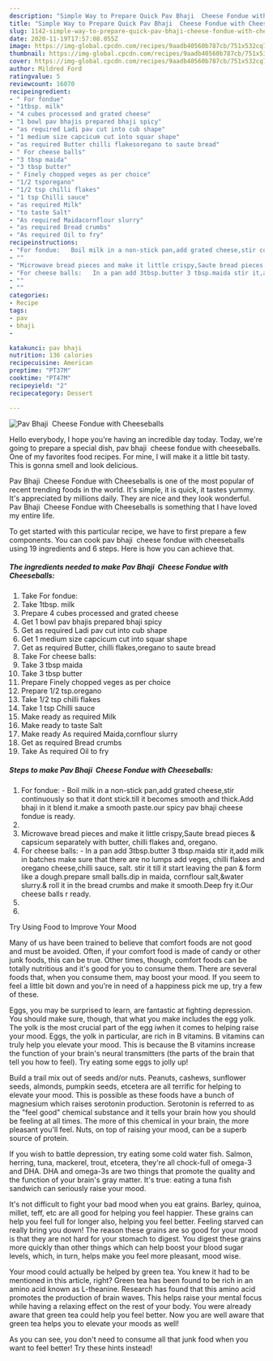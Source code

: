 ```yaml
---
description: "Simple Way to Prepare Quick Pav Bhaji  Cheese Fondue with Cheeseballs"
title: "Simple Way to Prepare Quick Pav Bhaji  Cheese Fondue with Cheeseballs"
slug: 1142-simple-way-to-prepare-quick-pav-bhaji-cheese-fondue-with-cheeseballs
date: 2020-11-19T17:57:08.055Z
image: https://img-global.cpcdn.com/recipes/9aadb40560b787cb/751x532cq70/pav-bhaji-cheese-fondue-with-cheeseballs-recipe-main-photo.jpg
thumbnail: https://img-global.cpcdn.com/recipes/9aadb40560b787cb/751x532cq70/pav-bhaji-cheese-fondue-with-cheeseballs-recipe-main-photo.jpg
cover: https://img-global.cpcdn.com/recipes/9aadb40560b787cb/751x532cq70/pav-bhaji-cheese-fondue-with-cheeseballs-recipe-main-photo.jpg
author: Mildred Ford
ratingvalue: 5
reviewcount: 16070
recipeingredient:
- " For fondue"
- "1tbsp. milk"
- "4 cubes processed and grated cheese"
- "1 bowl pav bhajis prepared bhaji spicy"
- "as required Ladi pav cut into cub shape"
- "1 medium size capcicum cut into squar shape"
- "as required Butter chilli flakesoregano to saute bread"
- " For cheese balls"
- "3 tbsp maida"
- "3 tbsp butter"
- " Finely chopped veges as per choice"
- "1/2 tsporegano"
- "1/2 tsp chilli flakes"
- "1 tsp Chilli sauce"
- "as required Milk"
- "to taste Salt"
- "As required Maidacornflour slurry"
- "as required Bread crumbs"
- "As required Oil to fry"
recipeinstructions:
- "For fondue:   Boil milk in a non-stick pan,add grated cheese,stir continuously so that it dont stick.till it becomes smooth and thick.Add bhaji in it blend it.make a smooth paste.our spicy pav bhaji cheese fondue is ready."
- ""
- "Microwave bread pieces and make it little crispy,Saute bread pieces &amp; capsicum separately with butter, chilli flakes and, oregano."
- "For cheese balls:   In a pan add 3tbsp.butter 3 tbsp.maida stir it,add milk in batches make sure that there are no lumps add veges, chilli flakes and oregano cheese,chilli sauce, salt. stir it till it start leaving the pan &amp; form like a dough.prepare small balls.dip in maida, cornflour salt,&amp;water slurry.&amp; roll it in the bread crumbs and make it smooth.Deep fry it.Our cheese balls r ready."
- ""
- ""
categories:
- Recipe
tags:
- pav
- bhaji
- 

katakunci: pav bhaji  
nutrition: 136 calories
recipecuisine: American
preptime: "PT37M"
cooktime: "PT47M"
recipeyield: "2"
recipecategory: Dessert

---
```



![Pav Bhaji  Cheese Fondue with Cheeseballs](https://img-global.cpcdn.com/recipes/9aadb40560b787cb/751x532cq70/pav-bhaji-cheese-fondue-with-cheeseballs-recipe-main-photo.jpg)

Hello everybody, I hope you're having an incredible day today. Today, we're going to prepare a special dish, pav bhaji  cheese fondue with cheeseballs. One of my favorites food recipes. For mine, I will make it a little bit tasty. This is gonna smell and look delicious.

Pav Bhaji  Cheese Fondue with Cheeseballs is one of the most popular of recent trending foods in the world. It's simple, it is quick, it tastes yummy. It's appreciated by millions daily. They are nice and they look wonderful. Pav Bhaji  Cheese Fondue with Cheeseballs is something that I have loved my entire life.




To get started with this particular recipe, we have to first prepare a few components. You can cook pav bhaji  cheese fondue with cheeseballs using 19 ingredients and 6 steps. Here is how you can achieve that.

<!--inarticleads1-->

##### The ingredients needed to make Pav Bhaji  Cheese Fondue with Cheeseballs:

1. Take  For fondue:
1. Take 1tbsp. milk
1. Prepare 4 cubes processed and grated cheese
1. Get 1 bowl pav bhajis prepared bhaji spicy
1. Get as required Ladi pav cut into cub shape
1. Get 1 medium size capcicum cut into squar shape
1. Get as required Butter, chilli flakes,oregano to saute bread
1. Take  For cheese balls:
1. Take 3 tbsp maida
1. Take 3 tbsp butter
1. Prepare  Finely chopped veges as per choice
1. Prepare 1/2 tsp.oregano
1. Take 1/2 tsp chilli flakes
1. Take 1 tsp Chilli sauce
1. Make ready as required Milk
1. Make ready to taste Salt
1. Make ready As required Maida,cornflour slurry
1. Get as required Bread crumbs
1. Take As required Oil to fry




<!--inarticleads2-->

##### Steps to make Pav Bhaji  Cheese Fondue with Cheeseballs:

1. For fondue:  -  Boil milk in a non-stick pan,add grated cheese,stir continuously so that it dont stick.till it becomes smooth and thick.Add bhaji in it blend it.make a smooth paste.our spicy pav bhaji cheese fondue is ready.
1. 
1. Microwave bread pieces and make it little crispy,Saute bread pieces &amp; capsicum separately with butter, chilli flakes and, oregano.
1. For cheese balls:  -  In a pan add 3tbsp.butter 3 tbsp.maida stir it,add milk in batches make sure that there are no lumps add veges, chilli flakes and oregano cheese,chilli sauce, salt. stir it till it start leaving the pan &amp; form like a dough.prepare small balls.dip in maida, cornflour salt,&amp;water slurry.&amp; roll it in the bread crumbs and make it smooth.Deep fry it.Our cheese balls r ready.
1. 
1. 




Try Using Food to Improve Your Mood


Many of us have been trained to believe that comfort foods are not good and must be avoided. Often, if your comfort food is made of candy or other junk foods, this can be true. Other times, though, comfort foods can be totally nutritious and it's good for you to consume them. There are several foods that, when you consume them, may boost your mood. If you seem to feel a little bit down and you're in need of a happiness pick me up, try a few of these.

Eggs, you may be surprised to learn, are fantastic at fighting depression. You should make sure, though, that what you make includes the egg yolk. The yolk is the most crucial part of the egg iwhen it comes to helping raise your mood. Eggs, the yolk in particular, are rich in B vitamins. B vitamins can truly help you elevate your mood. This is because the B vitamins increase the function of your brain's neural transmitters (the parts of the brain that tell you how to feel). Try eating some eggs to jolly up!

Build a trail mix out of seeds and/or nuts. Peanuts, cashews, sunflower seeds, almonds, pumpkin seeds, etcetera are all terrific for helping to elevate your mood. This is possible as these foods have a bunch of magnesium which raises serotonin production. Serotonin is referred to as the "feel good" chemical substance and it tells your brain how you should be feeling at all times. The more of this chemical in your brain, the more pleasant you'll feel. Nuts, on top of raising your mood, can be a superb source of protein.

If you wish to battle depression, try eating some cold water fish. Salmon, herring, tuna, mackerel, trout, etcetera, they're all chock-full of omega-3 and DHA. DHA and omega-3s are two things that promote the quality and the function of your brain's gray matter. It's true: eating a tuna fish sandwich can seriously raise your mood. 

It's not difficult to fight your bad mood when you eat grains. Barley, quinoa, millet, teff, etc are all good for helping you feel happier. These grains can help you feel full for longer also, helping you feel better. Feeling starved can really bring you down! The reason these grains are so good for your mood is that they are not hard for your stomach to digest. You digest these grains more quickly than other things which can help boost your blood sugar levels, which, in turn, helps make you feel more pleasant, mood wise.

Your mood could actually be helped by green tea. You knew it had to be mentioned in this article, right? Green tea has been found to be rich in an amino acid known as L-theanine. Research has found that this amino acid promotes the production of brain waves. This helps raise your mental focus while having a relaxing effect on the rest of your body. You were already aware that green tea could help you feel better. Now you are well aware that green tea helps you to elevate your moods as well!

As you can see, you don't need to consume all that junk food when you want to feel better! Try  these hints  instead!

